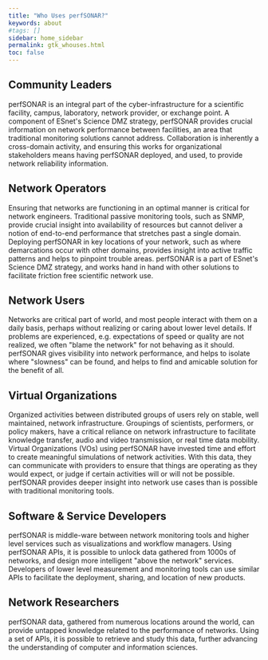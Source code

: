 ```yaml
---
title: "Who Uses perfSONAR?"
keywords: about
#tags: []
sidebar: home_sidebar
permalink: gtk_whouses.html
toc: false
---
```


## Community Leaders

perfSONAR is an integral part of the cyber-infrastructure for a
scientific facility, campus, laboratory, network provider, or exchange
point.  A component of ESnet's Science DMZ strategy, perfSONAR
provides crucial information on network performance between
facilities, an area that traditional monitoring solutions cannot
address.  Collaboration is inherently a cross-domain activity, and
ensuring this works for organizational stakeholders means having
perfSONAR deployed, and used, to provide network reliability
information.


## Network Operators

Ensuring that networks are functioning in an optimal manner is
critical for network engineers.  Traditional passive monitoring tools,
such as SNMP, provide crucial insight into availability of resources
but cannot deliver a notion of end-to-end performance that stretches
past a single domain.  Deploying perfSONAR in key locations of your
network, such as where demarcations occur with other domains, provides
insight into active traffic patterns and helps to pinpoint trouble
areas.  perfSONAR is a part of ESnet's Science DMZ strategy, and works
hand in hand with other solutions to facilitate friction free
scientific network use.

## Network Users

Networks are critical part of world, and most people interact with
them on a daily basis, perhaps without realizing or caring about lower
level details.  If problems are experienced, e.g. expectations of
speed or quality are not realized, we often "blame the network" for
not behaving as it should.  perfSONAR gives visibility into network
performance, and helps to isolate where "slowness" can be found, and
helps to find and amicable solution for the benefit of all.


## Virtual Organizations

Organized activities between distributed groups of users rely on
stable, well maintained, network infrastructure.  Groupings of
scientists, performers, or policy makers, have a critical reliance on
network infrastructure to facilitate knowledge transfer, audio and
video transmission, or real time data mobility.  Virtual Organizations
(VOs) using perfSONAR have invested time and effort to create
meaningful simulations of network activities.  With this data, they
can communicate with providers to ensure that things are operating as
they would expect, or judge if certain activities will or will not be
possible.  perfSONAR provides deeper insight into network use cases
than is possible with traditional monitoring tools.


## Software & Service Developers

perfSONAR is middle-ware between network monitoring tools and higher
level services such as visualizations and workflow managers.  Using
perfSONAR APIs, it is possible to unlock data gathered from 1000s of
networks, and design more intelligent "above the network" services.
Developers of lower level measurement and monitoring tools can use
similar APIs to facilitate the deployment, sharing, and location of
new products.


## Network Researchers

perfSONAR data, gathered from numerous locations around the world, can
provide untapped knowledge related to the performance of networks.
Using a set of APIs, it is possible to retrieve and study this data,
further advancing the understanding of computer and information
sciences.
